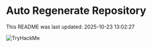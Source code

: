 # Auto Regenerate Repository

This README was last updated: 2025-10-23 13:02:27

 ![TryHackMe](https://tryhackme.com/badge/533634)